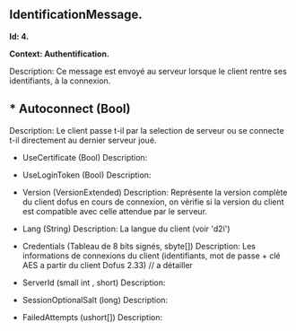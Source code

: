 ## IdentificationMessage.
<b>
Id: 4.

Context: Authentification.
</b>

Description: Ce message est envoyé au serveur lorsque le client rentre ses identifiants, à la connexion.

<p>

## * Autoconnect (Bool)
Description: Le client passe t-il par la selection de serveur ou se connecte t-il directement au dernier serveur joué.

* UseCertificate (Bool)
Description: 

* UseLoginToken (Bool)
Description:

* Version (VersionExtended)
Description: Représente la version complète du client dofus en cours de connexion, on vérifie si la version du client est compatible avec celle attendue par le serveur.

* Lang (String)
Description: La langue du client (voir 'd2i')

* Credentials (Tableau de 8 bits signés, sbyte[])
Description: Les informations de connexions du client (identifiants, mot de passe + clé AES a partir du client Dofus 2.33) // a détailler

* ServerId (small int , short)
Description:

* SessionOptionalSalt (long)
Description:

* FailedAttempts (ushort[])
Description:

